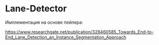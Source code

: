 # Lane-Detector
 
Имплементация на основе пейпера:

https://www.researchgate.net/publication/328460585_Towards_End-to-End_Lane_Detection_an_Instance_Segmentation_Approach
